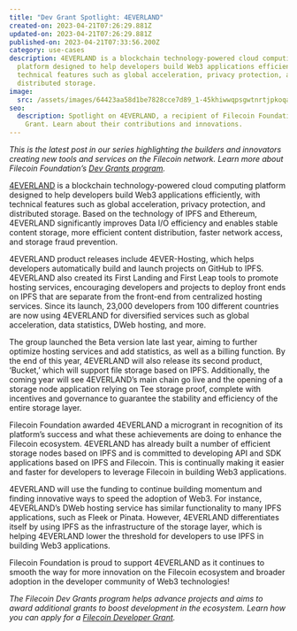 ```yaml
---
title: "Dev Grant Spotlight: 4EVERLAND"
created-on: 2023-04-21T07:26:29.881Z
updated-on: 2023-04-21T07:26:29.881Z
published-on: 2023-04-21T07:33:56.200Z
category: use-cases
description: 4EVERLAND is a blockchain technology-powered cloud computing
  platform designed to help developers build Web3 applications efficiently, with
  technical features such as global acceleration, privacy protection, and
  distributed storage.
image:
  src: /assets/images/64423aa58d1be7828cce7d89_1-45khiwwqpsgwtnrtjpkoqa.png
seo:
  description: Spotlight on 4EVERLAND, a recipient of Filecoin Foundation Dev
    Grant. Learn about their contributions and innovations.
---
```


_This is the latest post in our series highlighting the builders and innovators creating new tools and services on the Filecoin network. Learn more about Filecoin Foundation’s [Dev Grants program](https://grants.filecoin.io/)._

[4EVERLAND](https://4everland.org/) is a blockchain technology-powered cloud computing platform designed to help developers build Web3 applications efficiently, with technical features such as global acceleration, privacy protection, and distributed storage. Based on the technology of IPFS and Ethereum, 4EVERLAND significantly improves Data I/O efficiency and enables stable content storage, more efficient content distribution, faster network access, and storage fraud prevention.

4EVERLAND product releases include 4EVER-Hosting, which helps developers automatically build and launch projects on GitHub to IPFS. 4EVERLAND also created its First Landing and First Leap tools to promote hosting services, encouraging developers and projects to deploy front ends on IPFS that are separate from the front-end from centralized hosting services. Since its launch, 23,000 developers from 100 different countries are now using 4EVERLAND for diversified services such as global acceleration, data statistics, DWeb hosting, and more.

The group launched the Beta version late last year, aiming to further optimize hosting services and add statistics, as well as a billing function. By the end of this year, 4EVERLAND will also release its second product, ‘Bucket,’ which will support file storage based on IPFS. Additionally, the coming year will see 4EVERLAND’s main chain go live and the opening of a storage node application relying on Tee storage proof, complete with incentives and governance to guarantee the stability and efficiency of the entire storage layer.

Filecoin Foundation awarded 4EVERLAND a microgrant in recognition of its platform’s success and what these achievements are doing to enhance the Filecoin ecosystem. 4EVERLAND has already built a number of efficient storage nodes based on IPFS and is committed to developing API and SDK applications based on IPFS and Filecoin. This is continually making it easier and faster for developers to leverage Filecoin in building Web3 applications.

4EVERLAND will use the funding to continue building momentum and finding innovative ways to speed the adoption of Web3. For instance, 4EVERLAND’s DWeb hosting service has similar functionality to many IPFS applications, such as Fleek or Pinata. However, 4EVERLAND differentiates itself by using IPFS as the infrastructure of the storage layer, which is helping 4EVERLAND lower the threshold for developers to use IPFS in building Web3 applications.

Filecoin Foundation is proud to support 4EVERLAND as it continues to smooth the way for more innovation on the Filecoin ecosystem and broader adoption in the developer community of Web3 technologies!

_The Filecoin Dev Grants program helps advance projects and aims to award additional grants to boost development in the ecosystem. Learn how you can apply for a [Filecoin Developer Grant](https://github.com/filecoin-project/devgrants/blob/master/README.md)._
